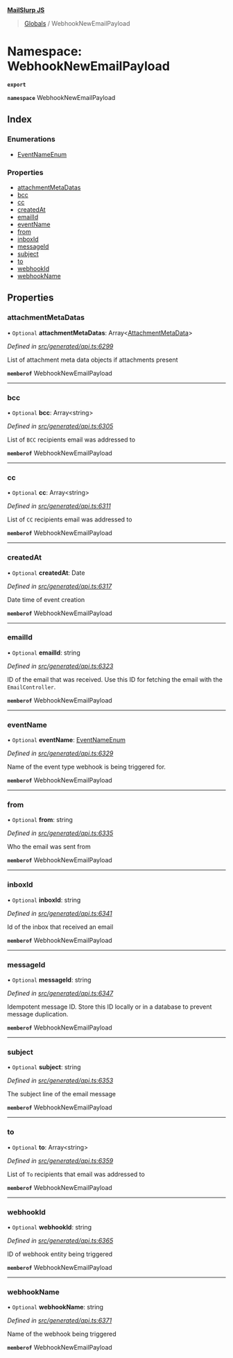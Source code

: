 **[MailSlurp JS](../README.md)**

> [Globals](../README.md) / WebhookNewEmailPayload

# Namespace: WebhookNewEmailPayload

**`export`** 

**`namespace`** WebhookNewEmailPayload

## Index

### Enumerations

* [EventNameEnum](../enums/webhooknewemailpayload.eventnameenum.md)

### Properties

* [attachmentMetaDatas](webhooknewemailpayload.md#attachmentmetadatas)
* [bcc](webhooknewemailpayload.md#bcc)
* [cc](webhooknewemailpayload.md#cc)
* [createdAt](webhooknewemailpayload.md#createdat)
* [emailId](webhooknewemailpayload.md#emailid)
* [eventName](webhooknewemailpayload.md#eventname)
* [from](webhooknewemailpayload.md#from)
* [inboxId](webhooknewemailpayload.md#inboxid)
* [messageId](webhooknewemailpayload.md#messageid)
* [subject](webhooknewemailpayload.md#subject)
* [to](webhooknewemailpayload.md#to)
* [webhookId](webhooknewemailpayload.md#webhookid)
* [webhookName](webhooknewemailpayload.md#webhookname)

## Properties

### attachmentMetaDatas

• `Optional` **attachmentMetaDatas**: Array\<[AttachmentMetaData](../interfaces/attachmentmetadata.md)>

*Defined in [src/generated/api.ts:6299](https://github.com/mailslurp/mailslurp-client/blob/2c659a7/src/generated/api.ts#L6299)*

List of attachment meta data objects if attachments present

**`memberof`** WebhookNewEmailPayload

___

### bcc

• `Optional` **bcc**: Array\<string>

*Defined in [src/generated/api.ts:6305](https://github.com/mailslurp/mailslurp-client/blob/2c659a7/src/generated/api.ts#L6305)*

List of `BCC` recipients email was addressed to

**`memberof`** WebhookNewEmailPayload

___

### cc

• `Optional` **cc**: Array\<string>

*Defined in [src/generated/api.ts:6311](https://github.com/mailslurp/mailslurp-client/blob/2c659a7/src/generated/api.ts#L6311)*

List of `CC` recipients email was addressed to

**`memberof`** WebhookNewEmailPayload

___

### createdAt

• `Optional` **createdAt**: Date

*Defined in [src/generated/api.ts:6317](https://github.com/mailslurp/mailslurp-client/blob/2c659a7/src/generated/api.ts#L6317)*

Date time of event creation

**`memberof`** WebhookNewEmailPayload

___

### emailId

• `Optional` **emailId**: string

*Defined in [src/generated/api.ts:6323](https://github.com/mailslurp/mailslurp-client/blob/2c659a7/src/generated/api.ts#L6323)*

ID of the email that was received. Use this ID for fetching the email with the `EmailController`.

**`memberof`** WebhookNewEmailPayload

___

### eventName

• `Optional` **eventName**: [EventNameEnum](../enums/webhooknewemailpayload.eventnameenum.md)

*Defined in [src/generated/api.ts:6329](https://github.com/mailslurp/mailslurp-client/blob/2c659a7/src/generated/api.ts#L6329)*

Name of the event type webhook is being triggered for.

**`memberof`** WebhookNewEmailPayload

___

### from

• `Optional` **from**: string

*Defined in [src/generated/api.ts:6335](https://github.com/mailslurp/mailslurp-client/blob/2c659a7/src/generated/api.ts#L6335)*

Who the email was sent from

**`memberof`** WebhookNewEmailPayload

___

### inboxId

• `Optional` **inboxId**: string

*Defined in [src/generated/api.ts:6341](https://github.com/mailslurp/mailslurp-client/blob/2c659a7/src/generated/api.ts#L6341)*

Id of the inbox that received an email

**`memberof`** WebhookNewEmailPayload

___

### messageId

• `Optional` **messageId**: string

*Defined in [src/generated/api.ts:6347](https://github.com/mailslurp/mailslurp-client/blob/2c659a7/src/generated/api.ts#L6347)*

Idempotent message ID. Store this ID locally or in a database to prevent message duplication.

**`memberof`** WebhookNewEmailPayload

___

### subject

• `Optional` **subject**: string

*Defined in [src/generated/api.ts:6353](https://github.com/mailslurp/mailslurp-client/blob/2c659a7/src/generated/api.ts#L6353)*

The subject line of the email message

**`memberof`** WebhookNewEmailPayload

___

### to

• `Optional` **to**: Array\<string>

*Defined in [src/generated/api.ts:6359](https://github.com/mailslurp/mailslurp-client/blob/2c659a7/src/generated/api.ts#L6359)*

List of `To` recipients that email was addressed to

**`memberof`** WebhookNewEmailPayload

___

### webhookId

• `Optional` **webhookId**: string

*Defined in [src/generated/api.ts:6365](https://github.com/mailslurp/mailslurp-client/blob/2c659a7/src/generated/api.ts#L6365)*

ID of webhook entity being triggered

**`memberof`** WebhookNewEmailPayload

___

### webhookName

• `Optional` **webhookName**: string

*Defined in [src/generated/api.ts:6371](https://github.com/mailslurp/mailslurp-client/blob/2c659a7/src/generated/api.ts#L6371)*

Name of the webhook being triggered

**`memberof`** WebhookNewEmailPayload
